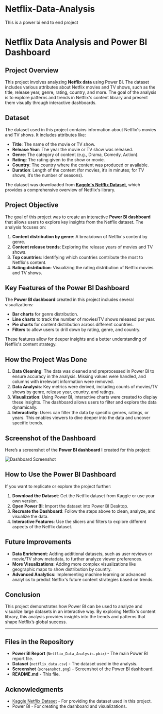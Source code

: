 # Netflix-Data-Analysis
This is a power bi end to end project
# Netflix Data Analysis and Power BI Dashboard

## Project Overview
This project involves analyzing **Netflix data** using Power BI. The dataset includes various attributes about Netflix movies and TV shows, such as the title, release year, genre, rating, country, and more. The goal of the analysis is to explore patterns and trends in Netflix's content library and present them visually through interactive dashboards.

## Dataset
The dataset used in this project contains information about Netflix's movies and TV shows. It includes attributes like:
- **Title**: The name of the movie or TV show.
- **Release Year**: The year the movie or TV show was released.
- **Genre**: The category of content (e.g., Drama, Comedy, Action).
- **Rating**: The rating given to the show or movie.
- **Country**: The country where the content was produced or available.
- **Duration**: Length of the content (for movies, it’s in minutes; for TV shows, it’s the number of seasons).

The dataset was downloaded from **[Kaggle's Netflix Dataset](https://www.kaggle.com/datasets)**, which provides a comprehensive overview of Netflix's library.

## Project Objective
The goal of this project was to create an interactive **Power BI dashboard** that allows users to explore key insights from the Netflix dataset. The analysis focuses on:
1. **Content distribution by genre**: A breakdown of Netflix's content by genre.
2. **Content release trends**: Exploring the release years of movies and TV shows.
3. **Top countries**: Identifying which countries contribute the most to Netflix's content.
4. **Rating distribution**: Visualizing the rating distribution of Netflix movies and TV shows.

## Key Features of the Power BI Dashboard
The **Power BI dashboard** created in this project includes several visualizations:
- **Bar charts** for genre distribution.
- **Line charts** to track the number of movies/TV shows released per year.
- **Pie charts** for content distribution across different countries.
- **Filters** to allow users to drill down by rating, genre, and country.

These features allow for deeper insights and a better understanding of Netflix's content strategy.

## How the Project Was Done
1. **Data Cleaning**: The data was cleaned and preprocessed in Power BI to ensure accuracy in the analysis. Missing values were handled, and columns with irrelevant information were removed.
2. **Data Analysis**: Key metrics were derived, including counts of movies/TV shows by genre, release year, country, and ratings.
3. **Visualization**: Using Power BI, interactive charts were created to display these insights. The dashboard allows users to filter and explore the data dynamically.
4. **Interactivity**: Users can filter the data by specific genres, ratings, or years. This enables viewers to dive deeper into the data and uncover specific trends.

## Screenshot of the Dashboard
Here’s a screenshot of the **Power BI dashboard** I created for this project:

![Dashboard Screenshot](screenshot.png)

## How to Use the Power BI Dashboard
If you want to replicate or explore the project further:
1. **Download the Dataset**: Get the Netflix dataset from Kaggle or use your own version.
2. **Open Power BI**: Import the dataset into Power BI Desktop.
3. **Recreate the Dashboard**: Follow the steps above to clean, analyze, and visualize the data.
4. **Interactive Features**: Use the slicers and filters to explore different aspects of the Netflix dataset.

## Future Improvements
- **Data Enrichment**: Adding additional datasets, such as user reviews or movie/TV show metadata, to further analyze viewer preferences.
- **More Visualizations**: Adding more complex visualizations like geographic maps to show distribution by country.
- **Advanced Analytics**: Implementing machine learning or advanced analytics to predict Netflix's future content strategies based on trends.

## Conclusion
This project demonstrates how Power BI can be used to analyze and visualize large datasets in an interactive way. By exploring Netflix's content library, this analysis provides insights into the trends and patterns that shape Netflix’s global success.

---

## Files in the Repository
- **Power BI Report** (`Netflix_Data_Analysis.pbix`) - The main Power BI report file.
- **Dataset** (`netflix_data.csv`) - The dataset used in the analysis.
- **Screenshot** (`screenshot.png`) - Screenshot of the Power BI dashboard.
- **README.md** - This file.

## Acknowledgments
- [Kaggle Netflix Dataset](https://www.kaggle.com/datasets) - For providing the dataset used in this project.
- Power BI - For creating the dashboard and visualizations.

